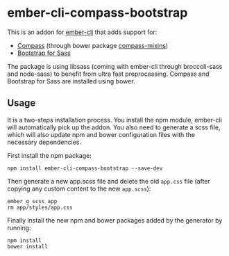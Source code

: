 ember-cli-compass-bootstrap
===========================

This is an addon for [ember-cli](http://iamstef.net/ember-cli/) that adds support for:

  * [Compass](http://compass-style.org) (through bower package [compass-mixins](https://github.com/Igosuki/compass-mixins))
  * [Bootstrap for Sass](http://getbootstrap.com)

The package is using libsass (coming with ember-cli through broccoli-sass and node-sass) to benefit from
ultra fast preprocessing. Compass and Bootstrap for Sass are installed using bower.

## Usage

It is a two-steps installation process. You install the npm module, ember-cli will automatically
pick up the addon. You also need to generate a scss file, which will also update npm and bower
configuration files with the necessary dependencies.

First install the npm package:

```
npm install ember-cli-compass-bootstrap --save-dev
```

Then generate a new app.scss file and delete the old `app.css` file (after copying
any custom content to the new `app.scss`):

```
ember g scss app
rm app/styles/app.css
```

Finally install the new npm and bower packages added by the generator by running:

```
npm install
bower install
```
